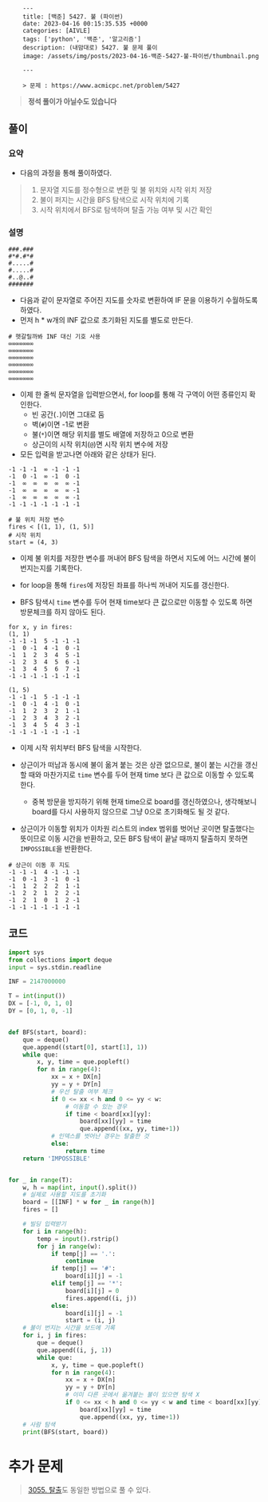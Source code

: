

        ---
        title: [백준] 5427. 불 (파이썬)
        date: 2023-04-16 00:15:35.535 +0000
        categories: [AIVLE]
        tags: ['python', '백준', '알고리즘']
        description: (내맘대로) 5427. 불 문제 풀이
        image: /assets/img/posts/2023-04-16-백준-5427-불-파이썬/thumbnail.png
        
        ---

        > 문제 : https://www.acmicpc.net/problem/5427

> **정석 풀이가 아닐수도 있습니다**

## 풀이

### 요약

- 다음의 과정을 통해 풀이하였다.
> 1. 문자열 지도를 정수형으로 변환 및 불 위치와 시작 위치 저장
> 2. 불이 퍼지는 시간을 BFS 탐색으로 시작 위치에 기록
> 3. 시작 위치에서 BFS로 탐색하며 탈출 가능 여부 및 시간 확인

### 설명

```
###.###
#*#.#*#
#.....#
#.....#
#..@..#
#######
```

- 다음과 같이 문자열로 주어진 지도를 숫자로 변환하여 IF 문을 이용하기 수월하도록 하였다.
- 먼저 h * w개의 INF 값으로 초기화된 지도를 별도로 만든다.

```
# 헷갈릴까봐 INF 대신 기호 사용
∞∞∞∞∞∞∞
∞∞∞∞∞∞∞
∞∞∞∞∞∞∞
∞∞∞∞∞∞∞
∞∞∞∞∞∞∞
∞∞∞∞∞∞∞
```

- 이제 한 줄씩 문자열을 입력받으면서, for loop를 통해 각 구역이 어떤 종류인지 확인한다.
    - 빈 공간(`.`)이면 그대로 둠
    - 벽(`#`)이면 -1로 변환
    - 불(`*`)이면 해당 위치를 별도 배열에 저장하고 0으로 변환
    - 상근이의 시작 위치(`@`)면 시작 위치 변수에 저장
- 모든 입력을 받고나면 아래와 같은 상태가 된다.
```
-1 -1 -1  ∞ -1 -1 -1
-1  0 -1  ∞ -1  0 -1
-1  ∞  ∞  ∞  ∞  ∞ -1
-1  ∞  ∞  ∞  ∞  ∞ -1
-1  ∞  ∞  ∞  ∞  ∞ -1
-1 -1 -1 -1 -1 -1 -1

# 불 위치 저장 변수
fires < [(1, 1), (1, 5)]
# 시작 위치
start = (4, 3)
```

- 이제 불 위치를 저장한 변수를 꺼내어 BFS 탐색을 하면서 지도에 어느 시간에 불이 번지는지를 기록한다.


- for loop을 통해 `fires`에 저장된 좌표를 하나씩 꺼내어 지도를 갱신한다.
- BFS 탐색시 `time` 변수를 두어 현재 time보다 큰 값으로만 이동할 수 있도록 하면 방문체크를 하지 않아도 된다.
```
for x, y in fires:
(1, 1)
-1 -1 -1  5 -1 -1 -1
-1  0 -1  4 -1  0 -1
-1  1  2  3  4  5 -1
-1  2  3  4  5  6 -1
-1  3  4  5  6  7 -1
-1 -1 -1 -1 -1 -1 -1

(1, 5)
-1 -1 -1  5 -1 -1 -1
-1  0 -1  4 -1  0 -1
-1  1  2  3  2  1 -1
-1  2  3  4  3  2 -1
-1  3  4  5  4  3 -1
-1 -1 -1 -1 -1 -1 -1
```

- 이제 시작 위치부터 BFS 탐색을 시작한다.


- 상근이가 떠남과 동시에 불이 옮겨 붙는 것은 상관 없으므로, 불이 붙는 시간을 갱신할 때와 마찬가지로 `time` 변수를 두어 현재 time 보다 큰 값으로 이동할 수 있도록 한다.
    - 중복 방문을 방지하기 위해 현재 time으로 board를 갱신하였으나, 생각해보니 board를 다시 사용하지 않으므로 그냥 0으로 초기화해도 될 것 같다.
- 상근이가 이동할 위치가 이차원 리스트의 index 범위를 벗어난 곳이면 탈출했다는 뜻이므로 이동 시간을 반환하고, 모든 BFS 탐색이 끝날 때까지 탈출하지 못하면 `IMPOSSIBLE`을 반환한다.
```
# 상근이 이동 후 지도
-1 -1 -1  4 -1 -1 -1
-1  0 -1  3 -1  0 -1
-1  1  2  2  2  1 -1
-1  2  2  1  2  2 -1
-1  2  1  0  1  2 -1
-1 -1 -1 -1 -1 -1 -1
```

## 코드

```python
import sys
from collections import deque
input = sys.stdin.readline

INF = 2147000000

T = int(input())
DX = [-1, 0, 1, 0]
DY = [0, 1, 0, -1]


def BFS(start, board):
    que = deque()
    que.append((start[0], start[1], 1))
    while que:
        x, y, time = que.popleft()
        for n in range(4):
            xx = x + DX[n]
            yy = y + DY[n]
            # 우선 탈출 여부 체크
            if 0 <= xx < h and 0 <= yy < w:
                # 이동할 수 있는 경우
                if time < board[xx][yy]:
                    board[xx][yy] = time
                    que.append((xx, yy, time+1))
            # 인덱스를 벗어난 경우는 탈출한 것
            else:
                return time
    return 'IMPOSSIBLE'


for _ in range(T):
    w, h = map(int, input().split())
    # 실제로 사용할 지도를 초기화
    board = [[INF] * w for _ in range(h)]
    fires = []

    # 빌딩 입력받기
    for i in range(h):
        temp = input().rstrip()
        for j in range(w):
            if temp[j] == '.':
                continue
            if temp[j] == '#':
                board[i][j] = -1
            elif temp[j] == '*':
                board[i][j] = 0
                fires.append((i, j))
            else:
                board[i][j] = -1
                start = (i, j)
    # 불이 번지는 시간을 보드에 기록
    for i, j in fires:
        que = deque()
        que.append((i, j, 1))
        while que:
            x, y, time = que.popleft()
            for n in range(4):
                xx = x + DX[n]
                yy = y + DY[n]
                # 이미 다른 곳에서 옮겨붙는 불이 있으면 탐색 X
                if 0 <= xx < h and 0 <= yy < w and time < board[xx][yy]:
                    board[xx][yy] = time
                    que.append((xx, yy, time+1))
    # 사람 탐색
    print(BFS(start, board))
```

# 추가 문제

> [3055. 탈출](https://www.acmicpc.net/problem/3055)도 동일한 방법으로 풀 수 있다.

        